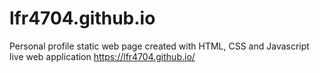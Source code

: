 # lfr4704.github.io
Personal profile static web page created with HTML, CSS and Javascript
live web application https://lfr4704.github.io/ 
